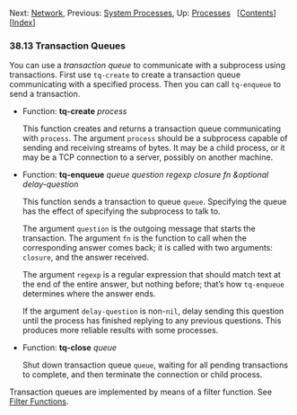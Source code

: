 <!-- This is the GNU Emacs Lisp Reference Manual
corresponding to Emacs version 27.2.

Copyright (C) 1990-1996, 1998-2021 Free Software Foundation,
Inc.

Permission is granted to copy, distribute and/or modify this document
under the terms of the GNU Free Documentation License, Version 1.3 or
any later version published by the Free Software Foundation; with the
Invariant Sections being "GNU General Public License," with the
Front-Cover Texts being "A GNU Manual," and with the Back-Cover
Texts as in (a) below.  A copy of the license is included in the
section entitled "GNU Free Documentation License."

(a) The FSF's Back-Cover Text is: "You have the freedom to copy and
modify this GNU manual.  Buying copies from the FSF supports it in
developing GNU and promoting software freedom." -->

<!-- Created by GNU Texinfo 6.7, http://www.gnu.org/software/texinfo/ -->

Next: [Network](Network.html), Previous: [System Processes](System-Processes.html), Up: [Processes](Processes.html)   \[[Contents](index.html#SEC_Contents "Table of contents")]\[[Index](Index.html "Index")]

### 38.13 Transaction Queues

You can use a *transaction queue* to communicate with a subprocess using transactions. First use `tq-create` to create a transaction queue communicating with a specified process. Then you can call `tq-enqueue` to send a transaction.

*   Function: **tq-create** *process*

    This function creates and returns a transaction queue communicating with `process`. The argument `process` should be a subprocess capable of sending and receiving streams of bytes. It may be a child process, or it may be a TCP connection to a server, possibly on another machine.

<!---->

*   Function: **tq-enqueue** *queue question regexp closure fn \&optional delay-question*

    This function sends a transaction to queue `queue`. Specifying the queue has the effect of specifying the subprocess to talk to.

    The argument `question` is the outgoing message that starts the transaction. The argument `fn` is the function to call when the corresponding answer comes back; it is called with two arguments: `closure`, and the answer received.

    The argument `regexp` is a regular expression that should match text at the end of the entire answer, but nothing before; that’s how `tq-enqueue` determines where the answer ends.

    If the argument `delay-question` is non-`nil`, delay sending this question until the process has finished replying to any previous questions. This produces more reliable results with some processes.

<!---->

*   Function: **tq-close** *queue*

    Shut down transaction queue `queue`, waiting for all pending transactions to complete, and then terminate the connection or child process.

Transaction queues are implemented by means of a filter function. See [Filter Functions](Filter-Functions.html).
